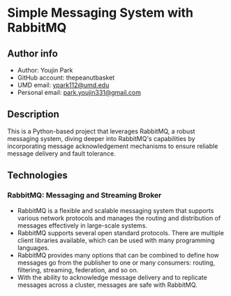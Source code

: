 # Simple Messaging System with RabbitMQ

## Author info

- Author: Youjin Park
- GitHub account: thepeanutbasket
- UMD email: ypark112@umd.edu
- Personal email: park.youjin331@gmail.com

## Description

This is a Python-based project that leverages RabbitMQ, a robust messaging system, diving deeper into RabbitMQ's capabilities by incorporating message acknowledgement mechanisms to ensure reliable message delivery and fault tolerance.

## Technologies

### RabbitMQ: Messaging and Streaming Broker
- RabbitMQ is a flexible and scalable messaging system that supports various network protocols and manages the routing and distribution of messages effectively in large-scale systems. 
- RabbitMQ supports several open standard protocols. There are multiple client libraries available, which can be used with many programming languages.
- RabbitMQ provides many options that can be combined to define how messages go from the publisher to one or many consumers: routing, filtering, streaming, federation, and so on.
- With the ability to acknowledge message delivery and to replicate messages across a cluster, messages are safe with RabbitMQ.
